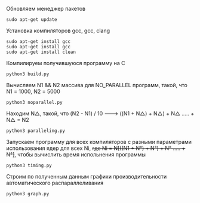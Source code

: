 Обновляем менеджер пакетов
```shell
sudo apt-get update
```
Установка компиляторов gcc, gcc, clang
```shell
sudo apt-get install gcc
sudo apt-get install gcc
sudo apt-get install clean
```
Компилируем получившуюся программу на С
```shell
python3 build.py
```
Вычисляем N1 && N2 массива для NO_PARALLEL программ, такой, что N1 = 1000, N2 = 5000
```shell
python3 noparallel.py
```
Находим N△, такой, что (N2 - N1) / 10 ---> ((N1 + N△) + N△) + N△ ..... + N△ = N2
```shell
python3 paralleling.py
```
Запускаем программу для всех компиляторов c разными параметрами использования ядер для всех Ni, ~~где Ni = N[((N1 + N°) + N°) + N° ..... + N°]~~, 
чтобы вычислить время испольнения программы
```shell
python3 timing.py
```
Строим по полученным данным графики производительности автоматического распараллеливания
```shell
python3 graph.py
```
